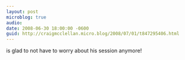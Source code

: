 ```yaml
---
layout: post
microblog: true
audio: 
date: 2008-06-30 18:00:00 -0600
guid: http://craigmcclellan.micro.blog/2008/07/01/t847295406.html
---
```

is glad to not have to worry about his session anymore!
